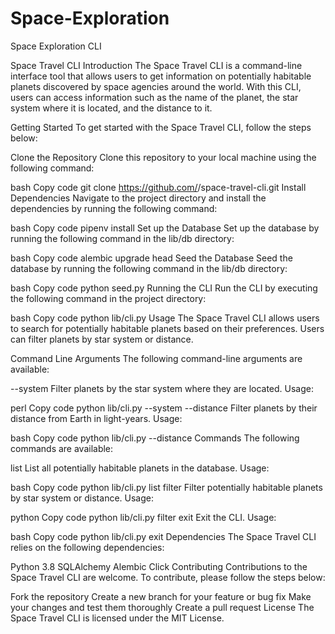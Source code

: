 # Space-Exploration
Space Exploration CLI 

Space Travel CLI
Introduction
The Space Travel CLI is a command-line interface tool that allows users to get information on potentially habitable planets discovered by space agencies around the world. With this CLI, users can access information such as the name of the planet, the star system where it is located, and the distance to it.

Getting Started
To get started with the Space Travel CLI, follow the steps below:

Clone the Repository
Clone this repository to your local machine using the following command:

bash
Copy code
git clone https://github.com/<your-username>/space-travel-cli.git
Install Dependencies
Navigate to the project directory and install the dependencies by running the following command:

bash
Copy code
pipenv install
Set up the Database
Set up the database by running the following command in the lib/db directory:

bash
Copy code
alembic upgrade head
Seed the Database
Seed the database by running the following command in the lib/db directory:

bash
Copy code
python seed.py
Running the CLI
Run the CLI by executing the following command in the project directory:

bash
Copy code
python lib/cli.py
Usage
The Space Travel CLI allows users to search for potentially habitable planets based on their preferences. Users can filter planets by star system or distance.

Command Line Arguments
The following command-line arguments are available:

--system
Filter planets by the star system where they are located. Usage:

perl
Copy code
python lib/cli.py --system <star system>
--distance
Filter planets by their distance from Earth in light-years. Usage:

bash
Copy code
python lib/cli.py --distance <distance in light-years>
Commands
The following commands are available:

list
List all potentially habitable planets in the database. Usage:

bash
Copy code
python lib/cli.py list
filter
Filter potentially habitable planets by star system or distance. Usage:

python
Copy code
python lib/cli.py filter
exit
Exit the CLI. Usage:

bash
Copy code
python lib/cli.py exit
Dependencies
The Space Travel CLI relies on the following dependencies:

Python 3.8
SQLAlchemy
Alembic
Click
Contributing
Contributions to the Space Travel CLI are welcome. To contribute, please follow the steps below:

Fork the repository
Create a new branch for your feature or bug fix
Make your changes and test them thoroughly
Create a pull request
License
The Space Travel CLI is licensed under the MIT License.
